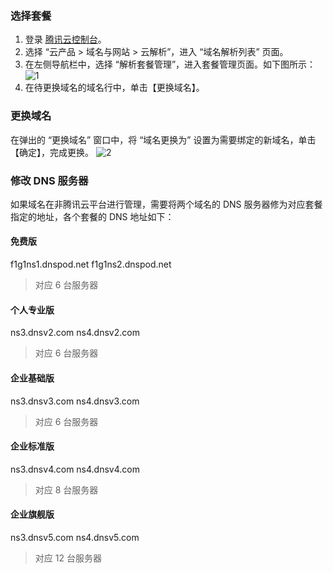 ### 选择套餐

1. 登录 [腾讯云控制台](https://console.cloud.tencent.com)。
2. 选择 “云产品 > 域名与网站 > 云解析”，进入 “域名解析列表” 页面。
3. 在左侧导航栏中，选择 “解析套餐管理”，进入套餐管理页面。如下图所示：
![1](https://main.qcloudimg.com/raw/cc01c937abbbf1787c5e2966e801d55b.png)
4. 在待更换域名的域名行中，单击【更换域名】。

### 更换域名

在弹出的 “更换域名” 窗口中，将 “域名更换为” 设置为需要绑定的新域名，单击【确定】，完成更换。
![2](https://main.qcloudimg.com/raw/77f746ad4be8374c9f11ce969b83f484.png) 

### 修改 DNS 服务器

如果域名在非腾讯云平台进行管理，需要将两个域名的 DNS 服务器修为对应套餐指定的地址，各个套餐的 DNS 地址如下：

#### 免费版
f1g1ns1.dnspod.net
f1g1ns2.dnspod.net
> 对应 6 台服务器

#### 个人专业版
ns3.dnsv2.com
ns4.dnsv2.com
> 对应 6 台服务器

#### 企业基础版
ns3.dnsv3.com
ns4.dnsv3.com
> 对应 6 台服务器

#### 企业标准版
ns3.dnsv4.com
ns4.dnsv4.com
> 对应 8 台服务器

#### 企业旗舰版
ns3.dnsv5.com
ns4.dnsv5.com
> 对应 12 台服务器
